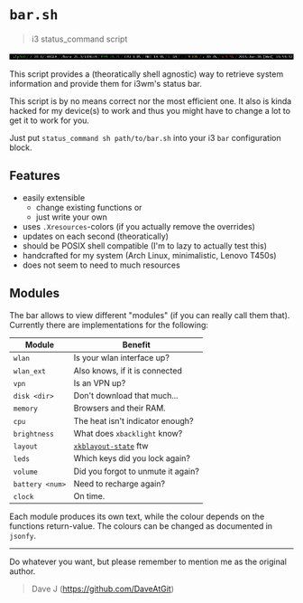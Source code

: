 `bar.sh`
========

> i3 status_command script

![Screenshot](screenshot.png)

This script provides a (theoratically shell agnostic) way
to retrieve system information and provide them for i3wm's
status bar.

This script is by no means correct nor the most efficient
one. It also is kinda hacked for my device(s) to work and
thus you might have to change a lot to get it to work for
you.

Just put `status_command sh path/to/bar.sh` into your i3
`bar` configuration block.


## Features

- easily extensible
    - change existing functions or
    - just write your own
- uses `.Xresources`-colors (if you actually remove the
overrides)
- updates on each second (theoratically)
- should be POSIX shell compatible (I'm to lazy to actually
  test this)
- handcrafted for my system
  (Arch Linux, minimalistic, Lenovo T450s)
- does not seem to need to much resources


## Modules

The bar allows to view different "modules" (if you can
really call them that). Currently there are implementations
for the following:

| Module          | Benefit                            |
| --------------- | ---------------------------------- |
| `wlan`          | Is your wlan interface up?         |
| `wlan_ext`      | Also knows, if it is connected     |
| `vpn`           | Is an VPN up?                      |
| `disk <dir>`    | Don't download that much...        |
| `memory`        | Browsers and their RAM.            |
| `cpu`           | The heat isn't indicator enough?   |
| `brightness`    | What does `xbacklight` know?       |
| `layout`        | [`xkblayout-state`](https://github.com/nonpop/xkblayout-state) ftw |
| `leds`          | Which keys did you lock again?     |
| `volume`        | Did you forgot to unmute it again? |
| `battery <num>` | Need to recharge again?            |
| `clock`         | On time.                           |

Each module produces its own text, while the colour depends
on the functions return-value. The colours can be changed as
documented in `jsonfy`.

----------

Do whatever you want, but please remember to mention me as
the original author.

> Dave J (https://github.com/DaveAtGit)

